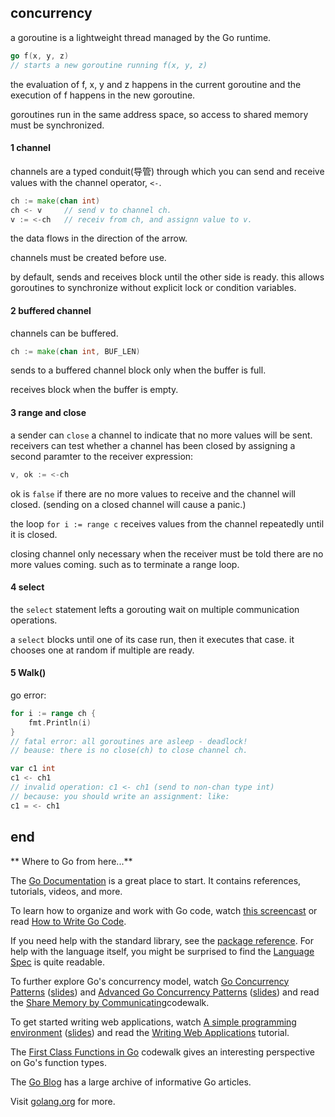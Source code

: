 ## concurrency

a goroutine is a lightweight thread managed by the Go runtime.

```go
go f(x, y, z)
// starts a new goroutine running f(x, y, z)
```

the evaluation of f, x, y and z happens in the current goroutine and the execution of f happens in the new goroutine.

goroutines run in the same address space, so access to shared memory must be synchronized.

#### 1 channel

channels are a typed conduit(导管) through which you can send and receive values with the channel operator, `<-`.

```go
ch := make(chan int)
ch <- v		// send v to channel ch.
v := <-ch	// receiv from ch, and assignn value to v.
```

the data flows in the direction of the arrow.

channels must be created before use.

by default, sends and receives block until the other side is ready. this allows goroutines to synchronize without explicit lock or condition variables.

#### 2 buffered channel

channels can be buffered. 

```go
ch := make(chan int, BUF_LEN)
```

sends to a buffered channel block only when the buffer is full.

receives block when the buffer is empty.

#### 3 range and close

a sender can `close` a channel to indicate that no more values will be sent. receivers can test whether a channel has been closed by assigning a second paramter to the receiver expression:

```go
v, ok := <-ch
```

ok is `false` if there are no more values to receive and the channel will closed. (sending on a closed channel will cause a panic.)

the loop `for i := range c` receives values from the channel repeatedly until it is closed.

closing channel only necessary when the receiver must be told there are no more values coming. such as to terminate a range loop.

#### 4 select

the `select` statement lefts a gorouting wait on multiple communication operations.

a `select` blocks until one of its case run, then it executes that case. it chooses one at random if multiple are ready.



#### 5 Walk()

go error:

```go
for i := range ch {
    fmt.Println(i)
}
// fatal error: all goroutines are asleep - deadlock!
// beause: there is no close(ch) to close channel ch.

var c1 int
c1 <- ch1
// invalid operation: c1 <- ch1 (send to non-chan type int)
// because: you should write an assignment: like:
c1 = <- ch1

```



## end

** Where to Go from here...**

The [Go Documentation](http://golang.org/doc/) is a great place to start. It contains references, tutorials, videos, and more.

To learn how to organize and work with Go code, watch [this screencast](http://www.youtube.com/watch?v=XCsL89YtqCs) or read [How to Write Go Code](http://golang.org/doc/code.html).

If you need help with the standard library, see the [package reference](http://golang.org/pkg/). For help with the language itself, you might be surprised to find the [Language Spec](http://golang.org/ref/spec) is quite readable.

To further explore Go's concurrency model, watch [Go Concurrency Patterns](http://www.youtube.com/watch?v=f6kdp27TYZs) ([slides](http://talks.golang.org/2012/concurrency.slide)) and [Advanced Go Concurrency Patterns](https://www.youtube.com/watch?v=QDDwwePbDtw) ([slides](http://talks.golang.org/2013/advconc.slide)) and read the [Share Memory by Communicating](http://golang.org/doc/codewalk/sharemem/)codewalk.

To get started writing web applications, watch [A simple programming environment](http://vimeo.com/53221558) ([slides](http://talks.golang.org/2012/simple.slide)) and read the [Writing Web Applications](http://golang.org/doc/articles/wiki/) tutorial.

The [First Class Functions in Go](http://golang.org/doc/codewalk/functions/) codewalk gives an interesting perspective on Go's function types.

The [Go Blog](http://blog.golang.org/) has a large archive of informative Go articles.

Visit [golang.org](http://golang.org/) for more.

